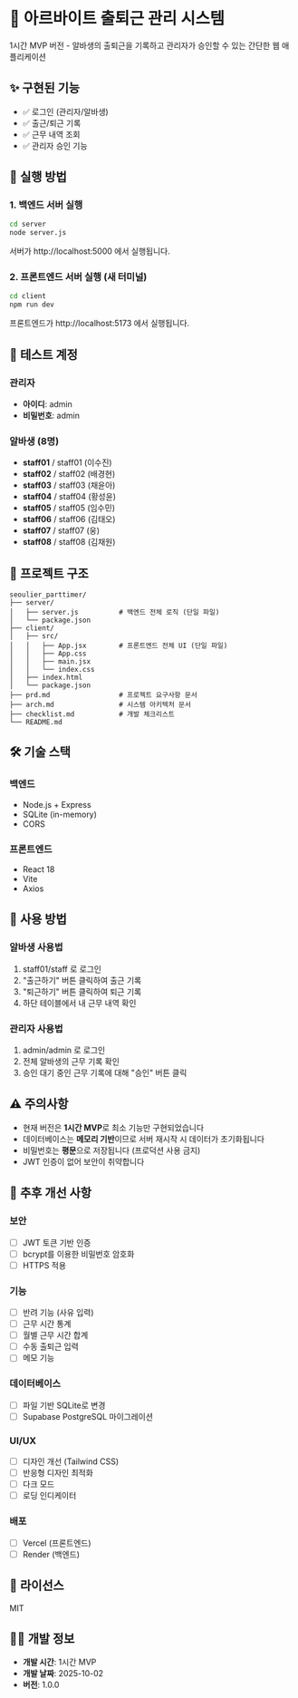 # 🏢 아르바이트 출퇴근 관리 시스템

1시간 MVP 버전 - 알바생의 출퇴근을 기록하고 관리자가 승인할 수 있는 간단한 웹 애플리케이션

## ✨ 구현된 기능

- ✅ 로그인 (관리자/알바생)
- ✅ 출근/퇴근 기록
- ✅ 근무 내역 조회
- ✅ 관리자 승인 기능

## 🚀 실행 방법

### 1. 백엔드 서버 실행

```bash
cd server
node server.js
```

서버가 http://localhost:5000 에서 실행됩니다.

### 2. 프론트엔드 서버 실행 (새 터미널)

```bash
cd client
npm run dev
```

프론트엔드가 http://localhost:5173 에서 실행됩니다.

## 👤 테스트 계정

### 관리자
- **아이디**: admin
- **비밀번호**: admin

### 알바생 (8명)
- **staff01** / staff01 (이수진)
- **staff02** / staff02 (배경현)
- **staff03** / staff03 (채윤아)
- **staff04** / staff04 (황성윤)
- **staff05** / staff05 (임수민)
- **staff06** / staff06 (김태오)
- **staff07** / staff07 (웅)
- **staff08** / staff08 (김채원)

## 📁 프로젝트 구조

```
seoulier_parttimer/
├── server/
│   ├── server.js          # 백엔드 전체 로직 (단일 파일)
│   └── package.json
├── client/
│   ├── src/
│   │   ├── App.jsx        # 프론트엔드 전체 UI (단일 파일)
│   │   ├── App.css
│   │   ├── main.jsx
│   │   └── index.css
│   ├── index.html
│   └── package.json
├── prd.md                 # 프로젝트 요구사항 문서
├── arch.md                # 시스템 아키텍처 문서
├── checklist.md           # 개발 체크리스트
└── README.md
```

## 🛠️ 기술 스택

### 백엔드
- Node.js + Express
- SQLite (in-memory)
- CORS

### 프론트엔드
- React 18
- Vite
- Axios

## 📝 사용 방법

### 알바생 사용법
1. staff01/staff 로 로그인
2. "출근하기" 버튼 클릭하여 출근 기록
3. "퇴근하기" 버튼 클릭하여 퇴근 기록
4. 하단 테이블에서 내 근무 내역 확인

### 관리자 사용법
1. admin/admin 로 로그인
2. 전체 알바생의 근무 기록 확인
3. 승인 대기 중인 근무 기록에 대해 "승인" 버튼 클릭

## ⚠️ 주의사항

- 현재 버전은 **1시간 MVP**로 최소 기능만 구현되었습니다
- 데이터베이스는 **메모리 기반**이므로 서버 재시작 시 데이터가 초기화됩니다
- 비밀번호는 **평문**으로 저장됩니다 (프로덕션 사용 금지)
- JWT 인증이 없어 보안이 취약합니다

## 🔧 추후 개선 사항

### 보안
- [ ] JWT 토큰 기반 인증
- [ ] bcrypt를 이용한 비밀번호 암호화
- [ ] HTTPS 적용

### 기능
- [ ] 반려 기능 (사유 입력)
- [ ] 근무 시간 통계
- [ ] 월별 근무 시간 합계
- [ ] 수동 출퇴근 입력
- [ ] 메모 기능

### 데이터베이스
- [ ] 파일 기반 SQLite로 변경
- [ ] Supabase PostgreSQL 마이그레이션

### UI/UX
- [ ] 디자인 개선 (Tailwind CSS)
- [ ] 반응형 디자인 최적화
- [ ] 다크 모드
- [ ] 로딩 인디케이터

### 배포
- [ ] Vercel (프론트엔드)
- [ ] Render (백엔드)

## 📄 라이선스

MIT

## 👨‍💻 개발 정보

- **개발 시간**: 1시간 MVP
- **개발 날짜**: 2025-10-02
- **버전**: 1.0.0
